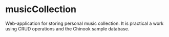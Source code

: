 # musicCollection
Web-application for storing personal music collection. It is practical a work using CRUD operations and the Chinook sample database.
